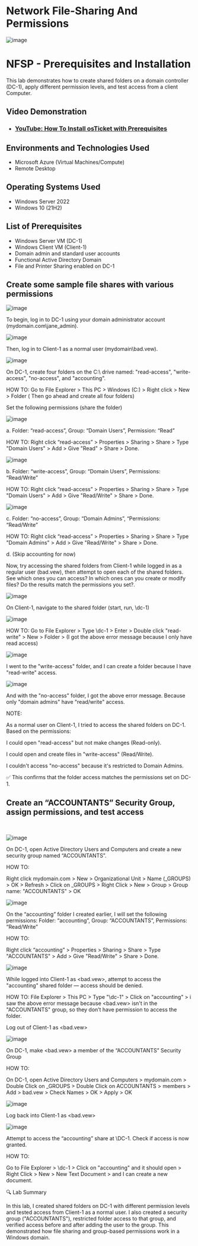 # Network File-Sharing And Permissions
<p align="center">
  
  ![image](https://github.com/user-attachments/assets/9b9c068e-c437-4bb1-b801-740a45b3b55f)

</p>

<h1>NFSP - Prerequisites and Installation</h1>
This lab demonstrates how to create shared folders on a domain controller (DC-1), apply different permission levels, and test access from a client Computer.<br />

<h2>Video Demonstration</h2>

- ### [YouTube: How To Install osTicket with Prerequisites](https://www.youtube.com)

<h2>Environments and Technologies Used</h2>

- Microsoft Azure (Virtual Machines/Compute)
- Remote Desktop

<h2>Operating Systems Used </h2>

- Windows Server 2022
- Windows 10 (21H2)

<h2>List of Prerequisites</h2>

- Windows Server VM (DC-1)
- Windows Client VM (Client-1)
- Domain admin and standard user accounts
- Functional Active Directory Domain
- File and Printer Sharing enabled on DC-1

<h2>Create some sample file shares with various permissions</h2>

<p>

![image](https://github.com/user-attachments/assets/a9fc5771-0045-4f64-8e01-551feec7e98f)

To begin, log in to DC-1 using your domain administrator account (mydomain.com\jane_admin).

![image](https://github.com/user-attachments/assets/02cbea81-17d4-4501-ab44-060a2c89a0d9)

Then, log in to Client-1 as a normal user (mydomain\bad.vew).

![image](https://github.com/user-attachments/assets/8fcabe78-baf0-40ec-8c81-89c4cf8f9f37)

On DC-1, create four folders on the C:\ drive named: "read-access", "write-access", "no-access", and "accounting".

HOW TO: 
Go to File Explorer > This PC > Windows (C:) > Right click > New > Folder ( Then go ahead and create all four folders)

Set the following permissions (share the folder)

 ![image](https://github.com/user-attachments/assets/95fbf337-b79a-4c5e-94b8-de3b11399b9d)

  a. Folder: “read-access”, Group: “Domain Users”, Permission: “Read”
  
  HOW TO: 
  Right click “read-access” > Properties > Sharing > Share > Type "Domain Users" > Add > Give "Read" > Share > Done. 

  ![image](https://github.com/user-attachments/assets/7a965112-2aee-44cc-9a8e-8c48b0613b1b)

  b. Folder: “write-access”,  Group: “Domain Users”, Permissions: “Read/Write”
  
  HOW TO: 
  Right click “read-access” > Properties > Sharing > Share > Type "Domain Users" > Add > Give "Read/Write" > Share > Done. 

  ![image](https://github.com/user-attachments/assets/1d2c12e1-b601-4d52-9ec8-127111948b16)
 
  c. Folder: “no-access”, Group: “Domain Admins”, “Permissions: “Read/Write”
  
  HOW TO: 
  Right click “read-access” > Properties > Sharing > Share > Type "Domain Admins" > Add > Give "Read/Write" > Share > Done. 
  
  d. (Skip accounting for now)

</p>

Now, try accessing the shared folders from Client-1 while logged in as a regular user (bad.vew), then attempt to open each of the shared folders. See which ones you can access? In which ones can you create or modify files? Do the results match the permissions you set?.

<p>

![image](https://github.com/user-attachments/assets/820cd25e-ef16-4bba-90b9-a7bcb247e688)
  
On Client-1, navigate to the shared folder (start, run, \\dc-1)

![image](https://github.com/user-attachments/assets/2b6b7724-2867-4460-925d-c2b706743e6b)

HOW TO:
Go to File Explorer > Type \\dc-1 > Enter > Double click "read-write" > New > Folder > (I got the above error message because I only have read access)

![image](https://github.com/user-attachments/assets/92191bc1-b32c-46cf-9664-06ec60ae2613)

I went to the "write-access" folder, and I can create a folder because I have "read-write" access.

![image](https://github.com/user-attachments/assets/466f0e17-73ea-4927-b2cb-3b234944ac23)

And with the "no-access" folder, I got the above error message. Because only "domain admins" have "read/write" access. 

NOTE:

As a normal user on Client-1, I tried to access the shared folders on DC-1. Based on the permissions:

  I could open "read-access" but not make changes (Read-only).

  I could open and create files in "write-access" (Read/Write).

  I couldn't access "no-access" because it's restricted to Domain Admins.

✅ This confirms that the folder access matches the permissions set on DC-1.

<h2>Create an “ACCOUNTANTS” Security Group, assign permissions, and test access</h2>

</p>
<br />

<p>

![image](https://github.com/user-attachments/assets/a1bf900f-110e-43f4-839d-a4772658d221)
  
On DC-1, open Active Directory Users and Computers and create a new security group named “ACCOUNTANTS”.

HOW TO:

Right click mydomain.com > New > Organizational Unit > Name (_GROUPS) > OK > Refresh > Click on _GROUPS > Right Click > New > Group > Group name: "ACCOUNTANTS" > OK


![image](https://github.com/user-attachments/assets/79322788-4794-4a92-8cad-4f1cc7b30f5c)

On the “accounting” folder I created earlier, I will set the following permissions: Folder: “accounting”, Group: “ACCOUNTANTS”, Permissions: “Read/Write”

HOW TO:

Right click “accounting” > Properties > Sharing > Share > Type "ACCOUNTANTS" > Add > Give "Read/Write" > Share > Done. 

![image](https://github.com/user-attachments/assets/abbc8dcd-881f-4d6b-ae12-a288ec266096)

While logged into Client-1 as <bad.vew>, attempt to access the "accounting" shared folder — access should be denied.

HOW TO:
File Explorer > This PC > Type "\\dc-1" > Click on "accounting" > i saw the above error message because <bad.vew> isn't in the "ACCOUNTANTS" group, so they don’t have permission to access the folder.

Log out of Client-1 as  <bad.vew>

![image](https://github.com/user-attachments/assets/559f92b1-e0cd-4211-a830-80aaf54d6794)

On DC-1, make <bad.vew> a member of the “ACCOUNTANTS”  Security Group

HOW TO:

On DC-1, open Active Directory Users and Computers > mydomain.com > Double Click on _GROUPS > Double Click on ACCOUNTANTS > members > Add > bad.vew > Check Names > OK > Apply > OK

![image](https://github.com/user-attachments/assets/11899305-e00a-4925-8843-28f25ed7815d)

Log back into Client-1 as <bad.vew> 

![image](https://github.com/user-attachments/assets/ec78c0b0-128a-403c-b8b4-f7231b66b4a7)

Attempt to access the “accounting” share at \\DC-1\. Check if access is now granted.

HOW TO:

Go to File Explorer > \\dc-1 > Click on "accounting" and it should open > Right Click > New > New Text Document > and I can create a new document. 


🔍 Lab Summary 

In this lab, I created shared folders on DC-1 with different permission levels and tested access from Client-1 as a normal user. I also created a security group ("ACCOUNTANTS"), restricted folder access to that group, and verified access before and after adding the user to the group. This demonstrated how file sharing and group-based permissions work in a Windows domain.


</p>

<br />

